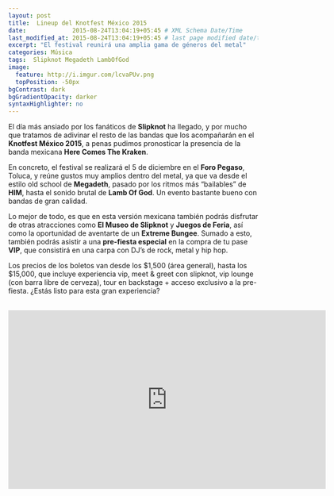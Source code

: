 ```yaml
---
layout: post
title:  Lineup del Knotfest México 2015
date:             2015-08-24T13:04:19+05:45 # XML Schema Date/Time
last_modified_at: 2015-08-24T13:04:19+05:45 # last page modified date/time
excerpt: "El festival reunirá una amplia gama de géneros del metal"
categories: Música
tags:  Slipknot Megadeth LambOfGod 
image:
  feature: http://i.imgur.com/lcvaPUv.png
  topPosition: -50px
bgContrast: dark
bgGradientOpacity: darker
syntaxHighlighter: no
---
```


El día más ansiado por los fanáticos de **Slipknot** ha llegado, y por mucho que tratamos de adivinar el resto de las bandas que los acompañarán en el **Knotfest México 2015**, a penas pudimos pronosticar la presencia de la banda mexicana **Here Comes The Kraken**.

En concreto, el festival se realizará el 5  de diciembre en el **Foro Pegaso**, Toluca, y reúne gustos muy amplios dentro del metal, ya que va desde el estilo old school de **Megadeth**, pasado por los ritmos más “bailables” de **HIM**, hasta el sonido brutal de **Lamb Of God**. Un evento bastante bueno con bandas de gran calidad.

Lo mejor de todo, es que en esta versión mexicana también podrás disfrutar de otras atracciones como **El Museo de Slipknot** y **Juegos de Feria**, así como la oportunidad de aventarte de un **Extreme Bungee**. Sumado a esto, también podrás asistir a una **pre-fiesta especial** en la compra de tu pase **VIP**, que consistirá en una carpa con DJ’s de rock, metal y hip hop.

Los precios de los boletos van desde los $1,500 (área general), hasta los $15,000, que incluye experiencia vip, meet & greet con slipknot, vip lounge (con barra libre de cerveza), tour en backstage + acceso exclusivo a la pre-fiesta. ¿Estás listo para esta gran experiencia?

<br>
<iframe width="640" height="360" src="https://www.youtube.com/embed/zQxV7ZfaB6I" frameborder="0" allowfullscreen></iframe>

